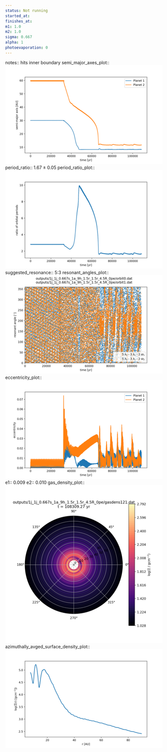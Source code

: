 ```yaml
---
status: Not running
started_at:
finishes_at:
m1: 1.0
m2: 1.0
sigma: 0.667
alpha: 1
photoevaporation: 0
---
```


notes:: hits inner boundary
semi_major_axes_plot:: ![semi_major_axes_1j_1j_0.667s_1a_9h_1.5r_1.5r_4.5R_0pe.png](plots/semi_major_axes/semi_major_axes_1j_1j_0.667s_1a_9h_1.5r_1.5r_4.5R_0pe.png)
period_ratio:: 1.67 ± 0.05
period_ratio_plot:: ![period_ratio_1j_1j_0.667s_1a_9h_1.5r_1.5r_4.5R_0pe.png](plots/period_ratio/period_ratio_1j_1j_0.667s_1a_9h_1.5r_1.5r_4.5R_0pe.png)
suggested_resonance:: 5:3
resonant_angles_plot:: ![resonant_angles_1j_1j_0.667s_1a_9h_1.5r_1.5r_4.5R_0pe.png](plots/resonant_angles/resonant_angles_1j_1j_0.667s_1a_9h_1.5r_1.5r_4.5R_0pe.png)
eccentricity_plot:: ![eccentricity_1j_1j_0.667s_1a_9h_1.5r_1.5r_4.5R_0pe.png](plots/eccentricity/eccentricity_1j_1j_0.667s_1a_9h_1.5r_1.5r_4.5R_0pe.png)
e1:: 0.009
e2:: 0.010
gas_density_plot:: ![gas_density_1j_1j_0.667s_1a_9h_1.5r_1.5r_4.5R_0pe.png](plots/gas_density/gas_density_1j_1j_0.667s_1a_9h_1.5r_1.5r_4.5R_0pe.png)
azimuthally_avged_surface_density_plot:: ![azimuthally_avged_surface_density_1j_1j_0.667s_1a_9h_1.5r_1.5r_4.5R_0pe.png](plots/azimuthally_avged_surface_density/azimuthally_avged_surface_density_1j_1j_0.667s_1a_9h_1.5r_1.5r_4.5R_0pe.png)
